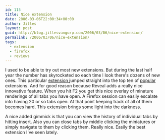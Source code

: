 ```yaml
---
id: 115
title: Nice extension
date: 2006-03-06T22:00:34+00:00
author: Jilles
layout: post
guid: http://blog.jillesvangurp.com/2006/03/06/nice-extension/
permalink: /2006/03/06/nice-extension/
tags:
  - extension
  - firefox
  - reviews
---
```

I used to be able to try out most new extensions. But during the last half year the number has skyrocketed so each time I look there's dozens of new ones. This particular [extension ](https://addons.mozilla.org/extensions/moreinfo.php?application=firefox&category=Navigation&id=1942)jumped straight into the top ten of [popular ](https://addons.mozilla.org/extensions/showlist.php?application=firefox&numpg=10&category=Popular)extensions. And for good reason because Reveal adds a really nice innovative feature. When you hit F2 you get this nice overlay of minature renderings of all tabs you have open. A Firefox session can easily escalate into having 20 or so tabs open. At that point keeping track of all of them becomes hard. This extension brings some light into the darkness.

A nice added gimmick is that you can view the history of individual tabs by hitting insert. Also you can close tabs by middle clicking the miniatures or simply navigate to them by clicking them. Really nice. Easily the best extension I've seen lately.